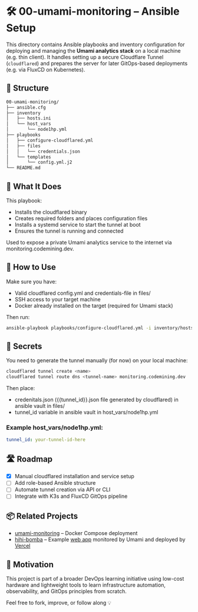 # 🛠️ 00-umami-monitoring – Ansible Setup

This directory contains Ansible playbooks and inventory configuration for deploying and managing the **Umami analytics stack** on a local machine (e.g. thin client). It handles setting up a secure Cloudflare Tunnel (`cloudflared`) and prepares the server for later GitOps-based deployments (e.g. via FluxCD on Kubernetes).

## 📁 Structure

```bash
00-umami-monitoring/
├── ansible.cfg
├── inventory
│   ├── hosts.ini
│   └── host_vars
│       └── node1hp.yml
├── playbooks
│   ├── configure-cloudflared.yml
│   ├── files
│   │   └── credentials.json
│   └── templates
│       └── config.yml.j2
└── README.md
```

## 🔧 What It Does
This playbook:
- Installs the cloudflared binary
- Creates required folders and places configuration files
- Installs a systemd service to start the tunnel at boot
- Ensures the tunnel is running and connected

Used to expose a private Umami analytics service to the internet via monitoring.codemining.dev.

## 🚀 How to Use
Make sure you have:
- Valid cloudflared config.yml and credentials-file in files/
- SSH access to your target machine
- Docker already installed on the target (required for Umami stack)

Then run:
```bash
ansible-playbook playbooks/configure-cloudflared.yml -i inventory/hosts.ini
```

## 🔐 Secrets
You need to generate the tunnel manually (for now) on your local machine:

```bash
cloudflared tunnel create <name>
cloudflared tunnel route dns <tunnel-name> monitoring.codemining.dev
```

Then place:
- credenitals.json ({{tunnel_id}}.json file generated by cloudflared) in ansible vault in files/
- tunnel_id variable in ansible vault in host_vars/node1hp.yml

### Example host_vars/node1hp.yml:
```yaml
tunnel_id: your-tunnel-id-here
```

## 🛣️ Roadmap
- [x] Manual cloudflared installation and service setup
- [ ] Add role-based Ansible structure
- [ ] Automate tunnel creation via API or CLI
- [ ] Integrate with K3s and FluxCD GitOps pipeline

## 📦 Related Projects
- [umami-monitoring](https://github.com/przemyslaw-koz/umami-monitoring) – Docker Compose deployment
- [hihi-bomba](https://github.com/przemyslaw-koz/hihi-bomba) – Example [web app](https://hihi-bomba.vercel.app/) monitored by Umami and deployed by [Vercel](https://vercel.com/)

## 🧠 Motivation
This project is part of a broader DevOps learning initiative using low-cost hardware and lightweight tools to learn infrastructure automation, observability, and GitOps principles from scratch.

Feel free to fork, improve, or follow along 💡
